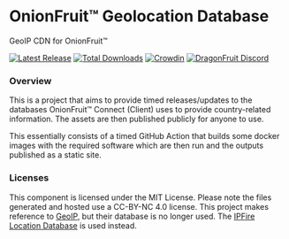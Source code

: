 # OnionFruit™ Geolocation Database
GeoIP CDN for OnionFruit™

[![Latest Release](https://img.shields.io/github/v/release/dragonfruitnetwork/OnionFruit)](https://github.com/dragonfruitnetwork/OnionFruit/releases)
[![Total Downloads](https://img.shields.io/github/downloads/dragonfruitnetwork/OnionFruit/total)](https://github.com/dragonfruitnetwork/OnionFruit/releases)
[![Crowdin](https://badges.crowdin.net/onionfruit/localized.svg)](https://crowdin.com/project/onionfruit)
[![DragonFruit Discord](https://img.shields.io/discord/482528405292843018?label=Discord&style=popout)](https://discord.gg/VA26u5Z)

### Overview
This is a project that aims to provide timed releases/updates to the databases OnionFruit™ Connect (Client) uses to provide country-related information.
The assets are then published publicly for anyone to use.

This essentially consists of a timed GitHub Action that builds some docker images with the required software which are then run and the outputs published as a static site.

### Licenses
This component is licensed under the MIT License. Please note the files generated and hosted use a CC-BY-NC 4.0 license.
This project makes reference to [GeoIP](https://www.maxmind.com/), but their database is no longer used. The [IPFire Location Database](https://location.ipfire.org/) is used instead.
